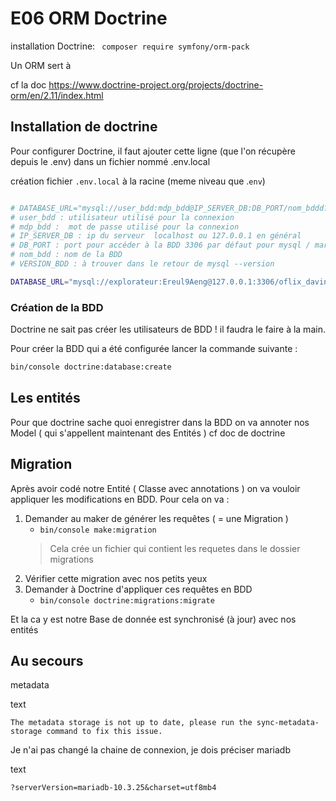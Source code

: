 # E06 ORM Doctrine

installation Doctrine: 
` composer require symfony/orm-pack`

Un ORM sert à 

cf la doc https://www.doctrine-project.org/projects/doctrine-orm/en/2.11/index.html

## Installation de doctrine

Pour configurer Doctrine, il faut ajouter cette ligne (que l'on récupère depuis le .env) dans un fichier nommé .env.local

création fichier  `.env.local` à la racine (meme niveau que .`env`)

```sh

# DATABASE_URL="mysql://user_bdd:mdp_bdd@IP_SERVER_DB:DB_PORT/nom_bddd?serverVersion=VERSION_BDD&charset=utf8mb4"
# user_bdd : utilisateur utilisé pour la connexion
# mdp_bdd :  mot de passe utilisé pour la connexion
# IP_SERVER_DB : ip du serveur  localhost ou 127.0.0.1 en général
# DB_PORT : port pour accéder à la BDD 3306 par défaut pour mysql / mariadb
# nom_bdd : nom de la BDD
# VERSION_BDD : à trouver dans le retour de mysql --version

DATABASE_URL="mysql://explorateur:Ereul9Aeng@127.0.0.1:3306/oflix_davinci?serverVersion=10.3.34-MariaDB&charset=utf8mb4"
```
### Création de la BDD

Doctrine ne sait pas créer les utilisateurs de BDD ! il faudra le faire à la main.

Pour créer la BDD qui a été configurée
lancer la commande suivante :


```bash
bin/console doctrine:database:create
```

## Les entités

Pour que doctrine sache quoi enregistrer dans la BDD on va annoter nos Model ( qui s'appellent maintenant des Entités )
cf doc de doctrine

## Migration

Après avoir codé notre Entité ( Classe avec annotations ) on va vouloir appliquer les modifications en BDD.
Pour cela on va :

1. Demander au maker de générer les requêtes ( = une Migration )
    - `bin/console make:migration`
    > Cela crée un fichier qui contient les requetes dans le dossier migrations
2. Vérifier cette migration avec nos petits yeux
3. Demander à Doctrine d'appliquer ces requêtes en BDD
    - `bin/console doctrine:migrations:migrate`

Et la ca y est notre Base de donnée est synchronisé (à jour) avec nos entités

## Au secours

metadata

 text

```
The metadata storage is not up to date, please run the sync-metadata-storage command to fix this issue.
```

Je n'ai pas changé la chaine de connexion, je dois préciser mariadb


text
```
?serverVersion=mariadb-10.3.25&charset=utf8mb4
```